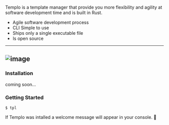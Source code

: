 Templo is a template manager that provide you more flexibility and agility at software development time and is built in Rust.

- Agile software development process
- CLI Simple to use
- Ships only a single executable file
- Is open source

---
![image]({https://img.shields.io/badge/GitHub-100000?logo=github&logoColor=white})
---

### Installation

coming soon...

### Getting Started

```command
$ tpl
```

If Templo was intalled a welcome message will appear in your console. 🎉
